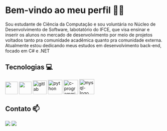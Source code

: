 # Bem-vindo ao meu perfil 👋😄 
<p> 
  Sou estudante de Ciência da Computação e sou voluntária no Núcleo de Desenvolvimento de Software, labotatório do IFCE, que visa ensinar e inserir os alunos no mercado de desenvolvimento por meio de projetos voltados tanto pra comunidade acadêmica quanto pra comunidade externa. Atualmente estou dedicando meus estudos em desenvolvimento back-end, focado em C# e .NET
</p>

## Tecnologias 💻
<div>
  <img loading="lazy" src="https://cdn.jsdelivr.net/gh/devicons/devicon@latest/icons/csharp/csharp-original.svg" width="40" height="40">
  <img loading="lazy" src="https://cdn.jsdelivr.net/gh/devicons/devicon@latest/icons/dotnetcore/dotnetcore-original.svg" width="40" height="40">
  <img width="44" height="44" src="https://img.icons8.com/color/48/gitlab.png" alt="gitlab"/>
  <img width="46" height="46" src="https://img.icons8.com/fluency/48/python.png" alt="python"/>
  <img width="46" height="46" src="https://img.icons8.com/fluency/48/c-programming.png" alt="c-programming"/>
  <img width="48" height="48" src="https://img.icons8.com/color/48/mysql-logo.png" alt="mysql-logo"/>
</div>

## Contato 📫
<p align="left">
<div>
<a href = "mailto:leandracou123@gmail.com"><img loading="lazy" src="https://img.shields.io/badge/Gmail-D14836?style=for-the-badge&logo=gmail&logoColor=white" target="_blank"></a>
<a href="https://www.linkedin.com/in/leandra-coutinho-3375a61b8/" target="_blank"><img loading="lazy" src="https://img.shields.io/badge/-LinkedIn-%230077B5?style=for-the-badge&logo=linkedin&logoColor=white" target="_blank"></a>   
</div>
</p>
